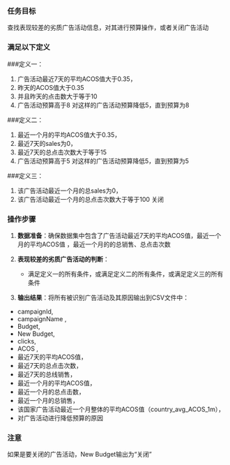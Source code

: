 ### 任务目标
查找表现较差的劣质广告活动信息，对其进行预算操作，或者关闭广告活动

### 满足以下定义

###定义一：
1. 广告活动最近7天的平均ACOS值大于0.35，
2. 昨天的ACOS值大于0.35
3. 并且昨天的点击数大于等于10
4. 广告活动预算高于8
对这样的广告活动预算降低5，直到预算为8

###定义二：
1. 最近一个月的平均ACOS值大于0.35，
2. 最近7天的sales为0，
3. 最近7天的总点击次数大于等于15
4. 广告活动预算高于5
对这样的广告活动预算降低5，直到预算为5

###定义三：
1. 该广告活动最近一个月的总sales为0，
2. 该广告活动最近一个月的总点击次数大于等于100
关闭

### 操作步骤
1. **数据准备**：确保数据集中包含了广告活动最近7天的平均ACOS值，最近一个月的平均ACOS值
，最近一个月的的总销售、总点击次数

2. **表现较差的劣质广告活动的判断**：
   - 满足定义一的所有条件，或满足定义二的所有条件，或满足定义三的所有条件

3. **输出结果**：将所有被识别广告活动及其原因输出到CSV文件中：
- campaignId,
- campaignName ,
- Budget,
- New Budget,
- clicks,
- ACOS ,
- 最近7天的平均ACOS值，
- 最近7天的总点击次数，
- 最近7天的总线销售，
- 最近一个月的平均ACOS值，
- 最近一个月的总点击数，
- 最近一个月的总销售，
- 该国家广告活动最近一个月整体的平均ACOS值（country_avg_ACOS_1m），
- 对广告活动进行降低预算的原因
### 注意
如果是要关闭的广告活动，New Budget输出为“关闭”

